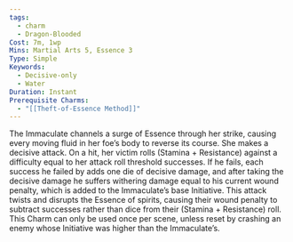 ```yaml
---
tags:
  - charm
  - Dragon-Blooded
Cost: 7m, 1wp
Mins: Martial Arts 5, Essence 3
Type: Simple
Keywords:
  - Decisive-only
  - Water
Duration: Instant
Prerequisite Charms:
  - "[[Theft-of-Essence Method]]"
---
```

The Immaculate channels a surge of Essence through her strike, causing every moving fluid in her foe’s body to reverse its course. She makes a decisive attack. On a hit, her victim rolls (Stamina + Resistance) against a difficulty equal to her attack roll threshold successes. If he fails, each success he failed by adds one die of decisive damage, and after taking the decisive damage he suffers withering damage equal to his current wound penalty, which is added to the Immaculate’s base Initiative. This attack twists and disrupts the Essence of spirits, causing their wound penalty to subtract successes rather than dice from their (Stamina + Resistance) roll. This Charm can only be used once per scene, unless reset by crashing an enemy whose Initiative was higher than the Immaculate’s.